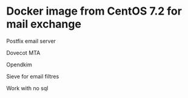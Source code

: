 # Docker image from CentOS 7.2 for mail exchange

Postfix email server

Dovecot MTA

Opendkim

Sieve for email filtres


Work with no sql
